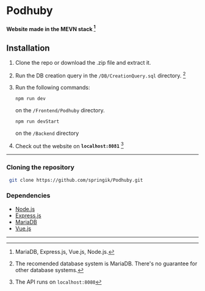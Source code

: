 # Podhuby
#### Website made in the MEVN stack [^1]

## Installation
1. Clone the repo or download the .zip file and extract it.
2. Run the DB creation query in the `/DB/CreationQuery.sql` directory. [^2]
3. Run the following commands:
   ```bash
   npm run dev
   ```
   on the `/Frontend/Podhuby` directory.

   ```bash
   npm run devStart
   ```
   on the `/Backend` directory
8. Check out the website on **`localhost:8081`** [^3]

---

### Cloning the repository
```bash
 git clone https://github.com/springik/Podhuby.git
```

### Dependencies

- [Node.js](https://nodejs.org/en)
- [Express.js](https://expressjs.com/)
- [MariaDB](https://mariadb.org/)
- [Vue.js](https://vuejs.org/)

---
[^1]: MariaDB, Express.js, Vue.js, Node.js.
[^2]: The recomended database system is MariaDB. There's no guarantee for other database systems.
[^3]: The API runs on `localhost:8080`
